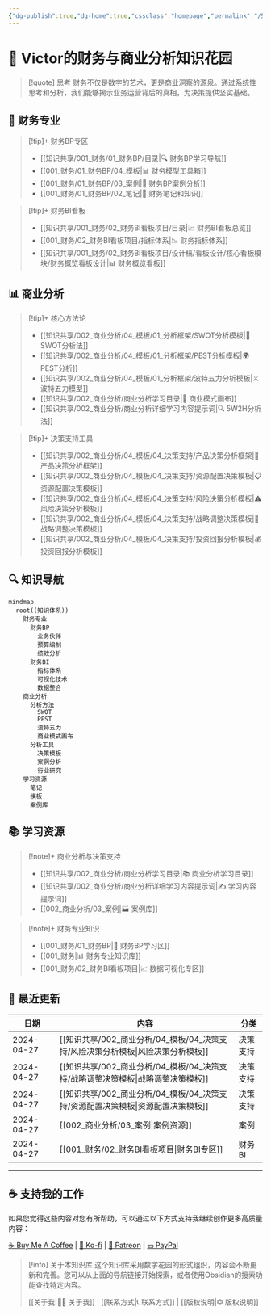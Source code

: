 ```yaml
---
{"dg-publish":true,"dg-home":true,"cssclass":"homepage","permalink":"/知识共享/首页/","tags":["gardenEntry"],"dgPassFrontmatter":true}
---
```



# 🌟 Victor的财务与商业分析知识花园

> [!quote] 思考
> 财务不仅是数字的艺术，更是商业洞察的源泉。通过系统性思考和分析，我们能够揭示业务运营背后的真相，为决策提供坚实基础。

<div class="grid-container">
<div class="grid-item">

## 💼 财务专业


> [!tip]+ 财务BP专区
> - [[知识共享/001_财务/01_财务BP/目录\|🔍 财务BP学习导航]]
> - [[001_财务/01_财务BP/04_模板\|📊 财务模型工具箱]]
> - [[001_财务/01_财务BP/03_案例\|📝 财务BP案例分析]]
> - [[001_财务/01_财务BP/02_笔记\|🧮 财务笔记和知识]]

> [!tip]+ 财务BI看板
> - [[知识共享/001_财务/02_财务BI看板项目/目录\|📈 财务BI看板总览]]
> - [[001_财务/02_财务BI看板项目/指标体系\|📉 财务指标体系]]
> - [[知识共享/001_财务/02_财务BI看板项目/设计稿/看板设计/核心看板模块/财务概览看板设计\|📊 财务概览看板]]

</div>
<div class="grid-item">

## 📊 商业分析


> [!tip]+ 核心方法论
> - [[知识共享/002_商业分析/04_模板/01_分析框架/SWOT分析模板\|🔄 SWOT分析法]]
> - [[知识共享/002_商业分析/04_模板/01_分析框架/PEST分析模板\|🌍 PEST分析]]
> - [[知识共享/002_商业分析/04_模板/01_分析框架/波特五力分析模板\|⚔️ 波特五力模型]]
> - [[知识共享/002_商业分析/商业分析学习目录\|🎨 商业模式画布]]
> - [[知识共享/002_商业分析/商业分析详细学习内容提示词\|🔍 5W2H分析法]]

> [!tip]+ 决策支持工具
> - [[知识共享/002_商业分析/04_模板/04_决策支持/产品决策分析框架\|🎯 产品决策分析框架]]
> - [[知识共享/002_商业分析/04_模板/04_决策支持/资源配置决策模板\|📋 资源配置决策模板]]
> - [[知识共享/002_商业分析/04_模板/04_决策支持/风险决策分析模板\|⚠️ 风险决策分析模板]]
> - [[知识共享/002_商业分析/04_模板/04_决策支持/战略调整决策模板\|🧠 战略调整决策模板]]
> - [[知识共享/002_商业分析/04_模板/04_决策支持/投资回报分析模板\|💰 投资回报分析模板]]

</div>
</div>

## 🔍 知识导航

```mermaid
mindmap
  root((知识体系))
    财务专业
      财务BP
        业务伙伴
        预算编制
        绩效分析
      财务BI
        指标体系
        可视化技术
        数据整合
    商业分析
      分析方法
        SWOT
        PEST
        波特五力
        商业模式画布
      分析工具
        决策模板
        案例分析
        行业研究
    学习资源
      笔记
      模板
      案例库
```

## 📚 学习资源

> [!note]+ 商业分析与决策支持 
> - [[知识共享/002_商业分析/商业分析学习目录\|📚 商业分析学习目录]]
> - [[知识共享/002_商业分析/商业分析详细学习内容提示词\|✍️ 学习内容提示词]]
> - [[002_商业分析/03_案例\|🏭 案例库]]

> [!note]+ 财务专业知识
> - [[001_财务/01_财务BP\|📆 财务BP学习区]]
> - [[001_财务\|📊 财务专业知识库]]
> - [[001_财务/02_财务BI看板项目\|📈 数据可视化专区]]

## 🔄 最近更新

| 日期 | 内容 | 分类 |
|------|------|------|
| 2024-04-27| [[知识共享/002_商业分析/04_模板/04_决策支持/风险决策分析模板\|风险决策分析模板]] | 决策支持 |
| 2024-04-27 | [[知识共享/002_商业分析/04_模板/04_决策支持/战略调整决策模板\|战略调整决策模板]] | 决策支持 |
| 2024-04-27 | [[知识共享/002_商业分析/04_模板/04_决策支持/资源配置决策模板\|资源配置决策模板]] | 决策支持 |
| 2024-04-27 | [[002_商业分析/03_案例\|案例资源]] | 案例 |
| 2024-04-27 | [[001_财务/02_财务BI看板项目\|财务BI专区]] | 财务BI |

---

## ☕ 支持我的工作

如果您觉得这些内容对您有所帮助，可以通过以下方式支持我继续创作更多高质量内容：

<div class="support-buttons">
<a href="https://www.buymeacoffee.com/yourname" target="_blank">☕ Buy Me A Coffee</a> | 
<a href="https://ko-fi.com/yourname" target="_blank">🧋 Ko-fi</a> | 
<a href="https://www.patreon.com/yourname" target="_blank">💝 Patreon</a> | 
<a href="https://paypal.me/yourname" target="_blank">💵 PayPal</a>
</div>

> [!info] 关于本知识库
> 这个知识库采用数字花园的形式组织，内容会不断更新和完善。您可以从上面的导航链接开始探索，或者使用Obsidian的搜索功能查找特定内容。
> 
> [[关于我\|👨‍💼 关于我]] | [[联系方式\|📞 联系方式]] | [[版权说明\|©️ 版权说明]]
